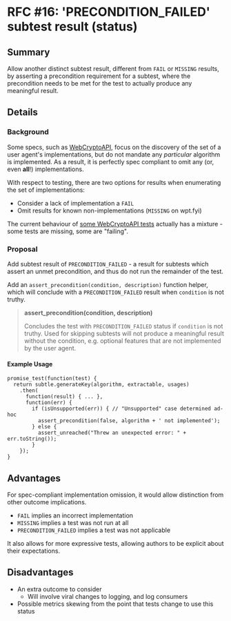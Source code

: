 # RFC #16: 'PRECONDITION_FAILED' subtest result (status)

## Summary

Allow another distinct subtest result, different from `FAIL` or `MISSING` results,
by asserting a precondition requirement for a subtest, where the precondition
needs to be met for the test to actually produce any meaningful result.

## Details

### Background

Some specs, such as [WebCryptoAPI](https://www.w3.org/TR/WebCryptoAPI/#scope-algorithms),
focus on the discovery of the set of a user agent's implementations, but do not mandate
any *particular* algorithm is implemented. As a result, it is perfectly spec compliant to
omit any (or, even **all**!) implementations.

With respect to testing, there are two options for results when enumerating the
set of implementations:

  - Consider a lack of implementation a `FAIL`
  - Omit results for known non-implementations (`MISSING` on wpt.fyi)

The current behaviour of [some WebCryptoAPI tests](https://wpt.fyi/results/WebCryptoAPI/encrypt_decrypt/aes_ctr.https.worker.html) actually has a mixture - some tests
are missing, some are "failing".

### Proposal

Add subtest result of `PRECONDITION_FAILED` - a result for subtests which
assert an unmet precondition, and thus do not run the remainder of the test.

Add an `assert_precondition(condition, description)` function helper, which will conclude
with a `PRECONDITION_FAILED` result when `condition` is not truthy.

> __assert_precondition(condition, description)__
>
> Concludes the test with `PRECONDITION_FAILED` status if `condition` is not truthy.
> Used for skipping subtests will not produce a meaningful result without the condition,
> e.g. optional features that are not implemented by the user agent.

#### Example Usage

    promise_test(function(test) {
      return subtle.generateKey(algorithm, extractable, usages)
        .then(
          function(result) { ... },
          function(err) {
            if (isUnsupported(err)) { // "Unsupported" case determined ad-hoc
              assert_precondition(false, algorithm + ' not implemented');
            } else {
              assert_unreached("Threw an unexpected error: " + err.toString());
            }
        });
    }

## Advantages

For spec-compliant implementation omission, it would allow distinction from other
outcome implications.

 - `FAIL` implies an incorrect implementation
 - `MISSING` implies a test was not run at all
 - `PRECONDITION_FAILED` implies a test was not applicable

It also allows for more expressive tests, allowing authors to be explicit about their
expectations.

## Disadvantages

 - An extra outcome to consider
   - Will involve viral changes to logging, and log consumers
 - Possible metrics skewing from the point that tests change to use this status
